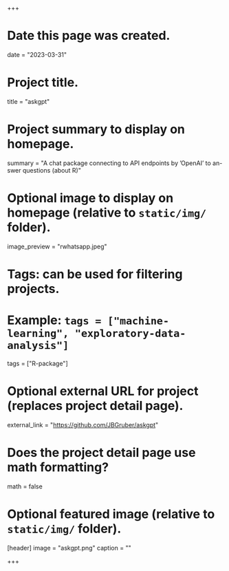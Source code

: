 +++
# Date this page was created.
date = "2023-03-31"

# Project title.
title = "askgpt"

# Project summary to display on homepage.
summary = "A chat package connecting to API endpoints by ’OpenAI’ to an-
swer questions (about R)"

# Optional image to display on homepage (relative to `static/img/` folder).
image_preview = "rwhatsapp.jpeg"

# Tags: can be used for filtering projects.
# Example: `tags = ["machine-learning", "exploratory-data-analysis"]`
tags = ["R-package"]

# Optional external URL for project (replaces project detail page).
external_link = "https://github.com/JBGruber/askgpt"

# Does the project detail page use math formatting?
math = false

# Optional featured image (relative to `static/img/` folder).
[header]
image = "askgpt.png"
caption = ""

+++
